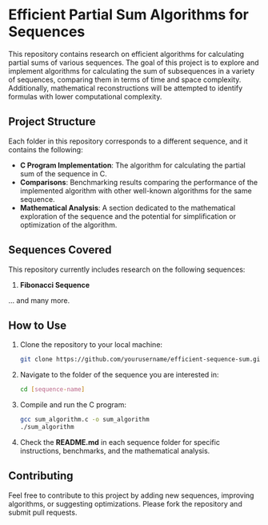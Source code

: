 # Efficient Partial Sum Algorithms for Sequences

This repository contains research on efficient algorithms for calculating partial sums of various sequences. The goal of this project is to explore and implement algorithms for calculating the sum of subsequences in a variety of sequences, comparing them in terms of time and space complexity. Additionally, mathematical reconstructions will be attempted to identify formulas with lower computational complexity.

## Project Structure

Each folder in this repository corresponds to a different sequence, and it contains the following:

- **C Program Implementation**: The algorithm for calculating the partial sum of the sequence in C.
- **Comparisons**: Benchmarking results comparing the performance of the implemented algorithm with other well-known algorithms for the same sequence.
- **Mathematical Analysis**: A section dedicated to the mathematical exploration of the sequence and the potential for simplification or optimization of the algorithm.
  
## Sequences Covered

This repository currently includes research on the following sequences:

1. **Fibonacci Sequence**  

... and many more.

## How to Use

1. Clone the repository to your local machine:
    ```bash
    git clone https://github.com/yourusername/efficient-sequence-sum.git
    ```

2. Navigate to the folder of the sequence you are interested in:
    ```bash
    cd [sequence-name]
    ```

3. Compile and run the C program:
    ```bash
    gcc sum_algorithm.c -o sum_algorithm
    ./sum_algorithm
    ```

4. Check the **README.md** in each sequence folder for specific instructions, benchmarks, and the mathematical analysis.

## Contributing

Feel free to contribute to this project by adding new sequences, improving algorithms, or suggesting optimizations. Please fork the repository and submit pull requests.
